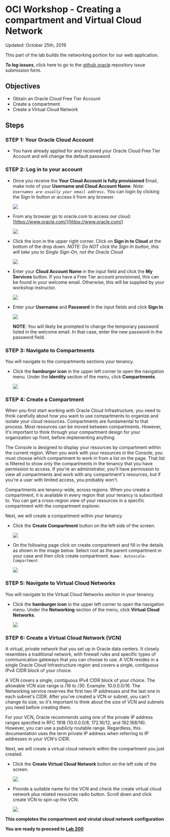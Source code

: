 # OCI Workshop - Creating a compartment and Virtual Cloud Network

Updated: October 25th, 2019

This part of the lab builds the networking portion for our web application. 

***To log issues***, click here to go to the [github oracle](https://github.com/OracleMichael/ODA-Alexa-Workshop/issues/new) repository issue submission form.

## Objectives

- Obtain an Oracle Cloud Free Tier Account
- Create a compartment
- Create a Virtual Cloud Network

## Steps

### **STEP 1**: Your Oracle Cloud Account

- You have already applied for and received your Oracle Cloud Free Tier Account and will change the default password.

### **STEP 2**: Log in to your account

- Once you receive the **Your Cloud Account is fully provisioned** Email, make note of your **Username and Cloud Account Name**.   *Note: `Usernames are usually your email address.`*  You can login by clicking the Sign In button or access it from any browser.

  ![](images/signup-email-provisioned.png)

- From any browser go to oracle.com to access our cloud: [https://www.oracle.com/](https://www.oracle.com/)

  ![](images/login-screen.png)

- Click the icon in the upper right corner.  Click on **Sign in to Cloud** at the bottom of the drop down.  *NOTE:  Do NOT click the Sign-In button, this will take you to Single Sign-On, not the Oracle Cloud*

  ![](images/signup.png)

- Enter your **Cloud Account Name** in the input field and click the **My Services** button. If you have a Free Tier account provisioned, this can be found in your welcome email. Otherwise, this will be supplied by your workshop instructor.

  ![](images/login-tenancy.png)  

- Enter your **Username** and **Password** in the input fields and click **Sign In**.

  ![](images/cloud-login.png) 

  **NOTE**: You will likely be prompted to change the temporary password listed in the welcome email. In that case, enter the new password in the password field.

### **STEP 3**: Navigate to Compartments

You will navigate to the compartments sections your tenancy.

- Click the **hamburger icon** in the upper left corner to open the navigation menu. Under the **Identity** section of the menu, click **Compartments**. 

  ![](images/050ODA/compartment.png) 

### **STEP 4**: Create a Compartment

When you first start working with Oracle Cloud Infrastructure, you need to think carefully about how you want to use compartments to organize and isolate your cloud resources. Compartments are fundamental to that process. Most resources can be moved between compartments. However, it's important to think through your compartment design for your organization up front, before implementing anything. 

The Console is designed to display your resources by compartment within the current region. When you work with your resources in the Console, you must choose which compartment to work in from a list on the page. That list is filtered to show only the compartments in the tenancy that you have permission to access. If you're an administrator, you'll have permission to view all compartments and work with any compartment's resources, but if you're a user with limited access, you probably won't.

Compartments are tenancy-wide, across regions. When you create a compartment, it is available in every region that your tenancy is subscribed to. You can get a cross-region view of your resources in a specific compartment with the compartment explorer.

Next, we will create a compartment within your tenancy. 

- Click the **Create Compartment** button on the left side of the screen. 

  ![](images/050ODA/createComparment.png)

- On the following page click on create compartment and fill in the details as shown in the image below. Select root as the parent compartment in your case and then click create compartment.
  `
  Name: Autoscale-Compartment
  `

  ![](images/050ODA/createCompartment2.png)

### **STEP 5**: Navigate to Virtual Cloud Networks

You will navigate to the Virtual Cloud Networks section in your tenancy.

- Click the **hamburger icon** in the upper left corner to open the navigation menu. Under the **Networking** section of the menu, click **Virtual Cloud Networks**. 

  ![](images/050ODA/vcn.png)
### **STEP 6**: Create a Virtual Cloud Network (VCN)

A virtual, private network that you set up in Oracle data centers. It closely resembles a traditional network, with firewall rules and specific types of communication gateways that you can choose to use. A VCN resides in a single Oracle Cloud Infrastructure region and covers a single, contiguous IPv4 CIDR block of your choice.

A VCN covers a single, contiguous IPv4 CIDR block of your choice. The allowable VCN size range is /16 to /30. Example: 10.0.0.0/16. The Networking service reserves the first two IP addresses and the last one in each subnet's CIDR. After you've created a VCN or subnet, you can't change its size, so it's important to think about the size of VCN and subnets you need before creating them.

For your VCN, Oracle recommends using one of the private IP address ranges specified in RFC 1918 (10.0.0.0/8, 172.16/12, and 192.168/16). However, you can use a publicly routable range. Regardless, this documentation uses the term private IP address when referring to IP addresses in your VCN's CIDR.

Next, we will create a virtual cloud network within the compartment you just created. 

- Click the **Create Virtual Cloud Network** button on the left side of the screen. 

  ![](images/050ODA/cVCN.png)

- Provide a suitable name for the VCN and check the create virtual cloud network plus related resources radio button. Scroll down and click create VCN to spin up the VCN.

  ![](images/050ODA/configVCN.png)

**This completes the compartment and virutal cloud network configuration**

**You are ready to proceed to [Lab 200](OCI-200.md)**


